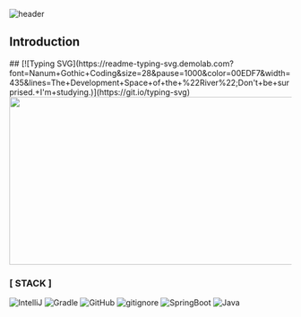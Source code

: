 ![header](https://capsule-render.vercel.app/api?type=waving&color=auto&height=300&section=header&text=River's%20develop&fontSize=90&fontColor=FFFFFF) 
<h2>Introduction</h2>
## [![Typing SVG](https://readme-typing-svg.demolab.com?font=Nanum+Gothic+Coding&size=28&pause=1000&color=00EDF7&width=435&lines=The+Development+Space+of+the+%22River%22;Don't+be+surprised.+I'm+studying.)](https://git.io/typing-svg)

<a href="https://github.com/devxb/gitanimals">
<img
  src="https://render.gitanimals.org/farms/hankang67"
  width="1000"
  height="300"
/>
</a>

### [ STACK ]
![IntelliJ](https://img.shields.io/badge/IntelliJ_IDEA-222326.svg?style=for-the-badge&logo=intellij-idea&logoColor=white) 
![Gradle](https://img.shields.io/badge/Gradle-02303a?style=for-the-badge&logo=gradle&logoColor=white) 
![GitHub](https://img.shields.io/badge/GitHub-100000?style=for-the-badge&logo=github&logoColor=white) 
![gitignore](https://img.shields.io/badge/gitignore.io-204ECF?style=for-the-badge&logo=gitignore.io&logoColor=white)
![SpringBoot](https://img.shields.io/badge/SpringBoot-6db33f?style=for-the-badge&logo=springboot&logoColor=white) 
![Java](https://img.shields.io/badge/Java-ED8B00?style=for-the-badge&logo=openjdk&logoColor=white)

